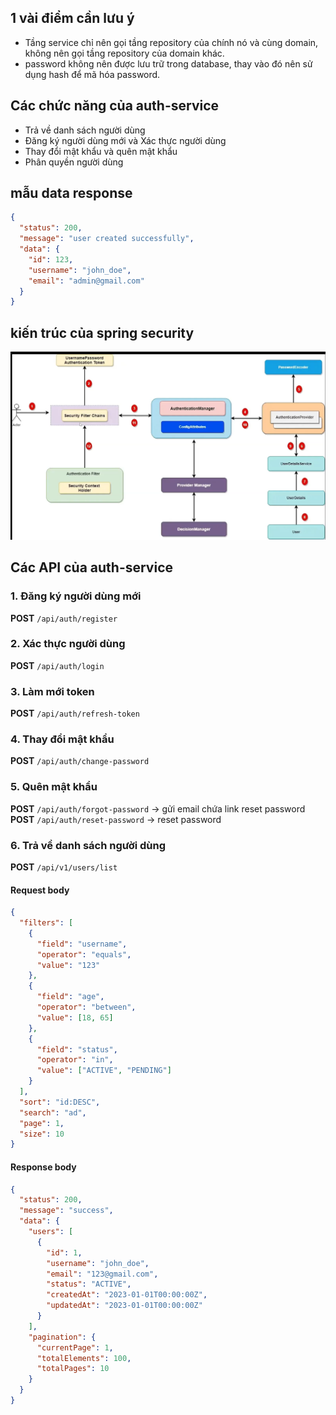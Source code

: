 

## 1 vài điểm cần lưu ý
- Tầng service chỉ nên gọi tầng repository của chính nó và cùng domain, không nên gọi tầng repository của domain khác.
- password không nên được lưu trữ trong database, thay vào đó nên sử dụng hash để mã hóa password.

## Các chức năng của auth-service
- Trả về danh sách người dùng
- Đăng ký người dùng mới và Xác thực người dùng
- Thay đổi mật khẩu và quên mật khẩu
- Phân quyền người dùng

## mẫu data response

```json
{
  "status": 200,
  "message": "user created successfully",
  "data": {
    "id": 123,
    "username": "john_doe",
    "email": "admin@gmail.com"
  }
}
```

## kiến trúc của spring security
![img.png](img.png)

## Các API của auth-service
### 1. Đăng ký người dùng mới
**POST** `/api/auth/register`

### 2. Xác thực người dùng
**POST** `/api/auth/login`

### 3. Làm mới token
**POST** `/api/auth/refresh-token`

### 4. Thay đổi mật khẩu
**POST** `/api/auth/change-password`

### 5. Quên mật khẩu
**POST** `/api/auth/forgot-password` -> gửi email chứa link reset password  
**POST** `/api/auth/reset-password` -> reset password

### 6. Trả về danh sách người dùng

**POST** `/api/v1/users/list`
#### Request body
```json
{
  "filters": [
    {
      "field": "username",
      "operator": "equals",
      "value": "123"
    },
    {
      "field": "age",
      "operator": "between",
      "value": [18, 65]
    },
    {
      "field": "status",
      "operator": "in",
      "value": ["ACTIVE", "PENDING"]
    }
  ],
  "sort": "id:DESC",
  "search": "ad",
  "page": 1,
  "size": 10
}
```
#### Response body

```json
{
  "status": 200,
  "message": "success",
  "data": {
    "users": [
      {
        "id": 1,
        "username": "john_doe",
        "email": "123@gmail.com",
        "status": "ACTIVE",
        "createdAt": "2023-01-01T00:00:00Z",
        "updatedAt": "2023-01-01T00:00:00Z"
      }
    ],
    "pagination": {
      "currentPage": 1,
      "totalElements": 100,
      "totalPages": 10
    }
  }
}
```